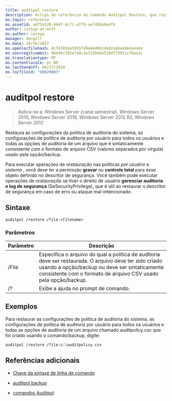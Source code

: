 ```yaml
---
title: auditpol restore
description: Artigo de referência do comando Auditpol Restore, que restaura as configurações da política de auditoria do sistema, as configurações de política de auditoria por usuário para todos os usuários e todas as opções de auditoria de um arquivo que é sintaticamente consistente com o formato de arquivo CSV (valores separados por vírgula) usado pela opção/backup.
ms.topic: reference
ms.assetid: ad73e520-484f-4cf1-a7f9-ae7488e9edf6
author: coreyp-at-msft
ms.author: coreyp
manager: dongill
ms.date: 10/16/2017
ms.openlocfilehash: dcf4f85da5955f49e644962de82a66a4dedaea64
ms.sourcegitcommit: 96d46c702e7a9c3a321bbbb5284f73911c7baa3c
ms.translationtype: MT
ms.contentlocale: pt-BR
ms.lasthandoff: 08/27/2020
ms.locfileid: "89029003"
---
```

# <a name="auditpol-restore"></a>auditpol restore

> Aplica-se a: Windows Server (canal semestral), Windows Server 2019, Windows Server 2016, Windows Server 2012 R2, Windows Server 2012

Restaura as configurações da política de auditoria do sistema, as configurações de política de auditoria por usuário para todos os usuários e todas as opções de auditoria de um arquivo que é sintaticamente consistente com o formato de arquivo CSV (valores separados por vírgula) usado pela opção/backup.

Para executar operações de *restauração* nas políticas *por usuário* e *sistema* , você deve ter a permissão **gravar** ou **controle total** para esse objeto definido no descritor de segurança. Você também pode executar operações de *restauração* se tiver o direito de usuário **gerenciar auditoria e log de segurança** (SeSecurityPrivilege), que é útil ao restaurar o descritor de segurança em caso de erro ou ataque mal-intencionado.

## <a name="syntax"></a>Sintaxe

```
auditpol /restore /file:<filename>
```

### <a name="parameters"></a>Parâmetros

| Parâmetro | Descrição |
| ------- | -------- |
| /File | Especifica o arquivo do qual a política de auditoria deve ser restaurada. O arquivo deve ter sido criado usando a opção/backup ou deve ser sintaticamente consistente com o formato de arquivo CSV usado pela opção/backup. |
| /? |Exibe a ajuda no prompt de comando. |

## <a name="examples"></a>Exemplos

Para restaurar as configurações de política de auditoria do sistema, as configurações de política de auditoria por usuário para todos os usuários e todas as opções de auditoria de um arquivo chamado auditpolicy.csv que foi criado usando o comando/backup, digite:

```
auditpol /restore /file:c:\auditpolicy.csv
```

## <a name="additional-references"></a>Referências adicionais

- [Chave da sintaxe de linha de comando](command-line-syntax-key.md)

- [auditpol backup](auditpol-backup.md)

- [comandos Auditpol](auditpol.md)
